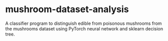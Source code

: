 # mushroom-dataset-analysis
A classifier program to distinguish edible from poisonous mushrooms from the mushrooms dataset using PyTorch neural network and sklearn decision tree.
